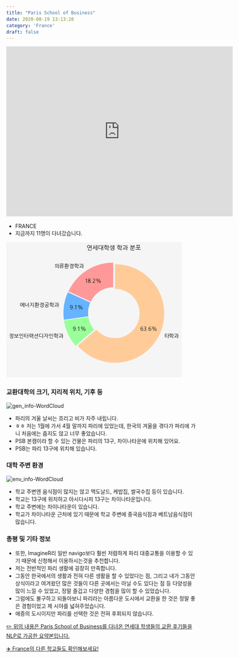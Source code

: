 ```yaml
---
title: "Paris School of Business"
date: 2020-08-19 13:13:28
category: 'France'
draft: false
---
```


<iframe
width="600"
height="450"
frameborder="0" style="border:0"
src="https://www.google.com/maps/embed/v1/place?key=AIzaSyC9e1AME-pVmWC4hBpFdu5S4dKzyepa3HQ&q=Paris+School+of+Business&center=48.8256896,2.3664402&zoom=14" allowfullscreen>
</iframe>

* FRANCE
* 지금까지 11명이 다녀갔습니다. 

![department-info](../plots/FR000036.png)
### 교환대학의 크기, 지리적 위치, 기후 등
![gen_info-WordCloud](../univ_wordclouds_okt/gen_info/FR000036_gen_info_okt.png)

* 파리의 겨울 날씨는 흐리고 비가 자주 내립니다.
* ㅎㅎ 저는 1월에 가서 4월 말까지 파리에 있었는데, 한국의 겨울을 겪다가 파리에 가니 처음에는 춥지도 않고 너무 좋았습니다.
* PSB 본캠이라 할 수 있는 건물은 파리의 13구, 차이나타운에 위치해 있어요.
* PSB는 파리 13구에 위치해 있습니다.


### 대학 주변 환경

![env_info-WordCloud](../univ_wordclouds_okt/env_info/FR000036_env_info_okt.png)

* 학교 주변엔 음식점이 많지는 않고 맥도날드, 케밥집, 쌀국수집 등이 있습니다.
* 학교는 13구에 위치하고 아시다시피 13구는 차이나타운입니다.
* 학교 주변에는 차이나타운이 있습니다.
* 학교가 차이나타운 근처에 있기 때문에 학교 주변에 중국음식점과 베트남음식점이 많습니다.


### 총평 및 기타 정보 
* 또한, ImagineR리 일반 navigo보다 훨씬 저렴하게 파리 대중교통을 이용할 수 있기 때문에 신청해서 이용하시는것을 추천합니다.
* 저는 전반적인 파리 생활에 굉장히 만족합니다.
* 그동안 한국에서의 생활과 전혀 다른 생활을 할 수 있었다는 점, 그리고 내가 그동안 상식이라고 여겨왔던 많은 것들이 다른 곳에서는 아닐 수도 있다는 점 등 다양성을 많이 느낄 수 있었고, 정말 즐겁고 다양한 경험을 많이 할 수 있었습니다.
* 그럼에도 불구하고 되돌아보니 파리라는 아름다운 도시에서 교환을 한 것은 정말 좋은 경험이었고 제 시야를 넓혀주었습니다.
* 애증의 도시이지만 파리를 선택한 것은 전혀 후회되지 않습니다.


[✏️ 위의 내용은 Paris School of Business를 다녀온 연세대 학생들의 교환 후기들을 NLP로 가공한 요약본입니다.](http://oia.yonsei.ac.kr/partner/expReport.asp?ucode=FR000036&bgbn=A)

[✈️ France의 다른 학교들도 확인해보세요!](https://yonsei-exchange.netlify.app/?category=France)

